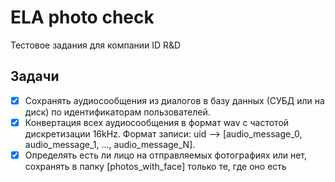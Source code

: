 # ELA photo check
Тестовое задания для компании ID R&D


## Задачи
- [X] Сохранять аудиосообщения из диалогов в базу данных (СУБД или на диск) по идентификаторам пользователей.
- [X] Конвертация всех аудиосообщения в формат wav с частотой дискретизации 16kHz. Формат записи: uid —> [audio_message_0, audio_message_1, ..., audio_message_N].
- [X] Определять есть ли лицо на отправляемых фотографиях или нет, сохранять в папку [photos_with_face] только те, где оно есть